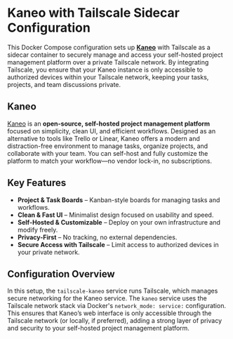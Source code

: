 # Kaneo with Tailscale Sidecar Configuration  

This Docker Compose configuration sets up **[Kaneo](https://github.com/usekaneo/kaneo)** with Tailscale as a sidecar container to securely manage and access your self-hosted project management platform over a private Tailscale network. By integrating Tailscale, you ensure that your Kaneo instance is only accessible to authorized devices within your Tailscale network, keeping your tasks, projects, and team discussions private.

## Kaneo  

[Kaneo](https://github.com/usekaneo/kaneo) is an **open-source, self-hosted project management platform** focused on simplicity, clean UI, and efficient workflows. Designed as an alternative to tools like Trello or Linear, Kaneo offers a modern and distraction-free environment to manage tasks, organize projects, and collaborate with your team. You can self-host and fully customize the platform to match your workflow—no vendor lock-in, no subscriptions.

## Key Features  

- **Project & Task Boards** – Kanban-style boards for managing tasks and workflows.  
- **Clean & Fast UI** – Minimalist design focused on usability and speed.  
- **Self-Hosted & Customizable** – Deploy on your own infrastructure and modify freely.  
- **Privacy-First** – No tracking, no external dependencies.  
- **Secure Access with Tailscale** – Limit access to authorized devices in your private network.  

## Configuration Overview  

In this setup, the `tailscale-kaneo` service runs Tailscale, which manages secure networking for the Kaneo service. The `kaneo` service uses the Tailscale network stack via Docker's `network_mode: service:` configuration. This ensures that Kaneo’s web interface is only accessible through the Tailscale network (or locally, if preferred), adding a strong layer of privacy and security to your self-hosted project management platform.
